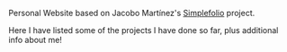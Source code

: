 Personal Website based on Jacobo Martínez's <a href="https://github.com/cobiwave/simplefolio" target="_blank">Simplefolio</a> project.

Here I have listed some of the projects I have done so far, plus additional info about me!
